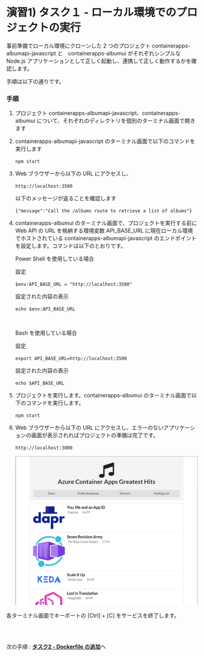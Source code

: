 # 演習1) タスク１ - ローカル環境でのプロジェクトの実行

事前準備でローカル環境にクローンした 2 つのプロジェクト containerapps-albumapi-javascript と　containerapps-albumui がそれぞれシンプルな Node.js アプリケーションとして正しく起動し、連携して正しく動作するかを確認します。

手順は以下の通りです。

### 手順

1. プロジェクト containerapps-albumapi-javascript、containerapps-albumui について、それぞれのディレクトリを個別のターミナル画面で開きます

2. containerapps-albumapi-javascript のターミナル画面で以下のコマンドを実行します

    ```npm start```

3. Web ブラウザーから以下の URL にアクセスし、

	```http://localhost:3500```

	以下のメッセージが返ることを確認します

	```{"message":"Call the /albums route to retrieve a list of albums"}```

4. containerapps-albumui のターミナル画面で、プロジェクトを実行する前に Web API の URL を格納する環境変数 API_BASE_URL に現在ローカル環境でホストされている containerapps-albumapi-javascript のエンドポイントを設定します。コマンドは以下のとおりです。

	Power Shell を使用している場合

	設定

	```$env:API_BASE_URL = "http://localhost:3500"```

	設定された内容の表示

	```echo $env:API_BASE_URL```

    <br>

	Bash を使用している場合

	設定

	```export API_BASE_URL=http://localhost:3500```

	設定された内容の表示

	```echo $API_BASE_URL```

5. プロジェクトを実行します。containerapps-albumui のターミナル画面で以下のコマンドを実行します。

	```npm start```

6. Web ブラウザーから以下の URL にアクセスし、エラーのないアプリケーションの画面が表示されればプロジェクトの準備は完了です。

	```http://localhost:3000```

    <img src="../images/P1-common-AppUI.png" width="500">

各ターミナル画面でキーボートの [Ctrl] + [C] をサービスを終了します。

<br><br>

次の手順 : [**タスク2 - Dockerfile の追加**](P1-02.md)へ




　